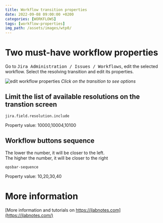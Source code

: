 ```yaml
---
title: Workflow transition properties
date: 2022-09-08 09:00:00 +0200
categories: [WORKFLOWS]
tags: [workflow-properties]
img_path: /assets/images/wtp0/
---
```


# Two must-have workflow properties
Go to <kbd>Jira Administration / Issues / Workflows</kbd>, edit the selected workflow. Select the resolving transition and edit its properties.

![edit workflow properties](wtp001.png)
_Click on the transition to see options_

## Limit the list of available resolutions on the transtion screen

```
jira.field.resolution.include
```
Property value: 10000,10004,10100

## Workflow buttons sequence
The lower the number, it will be closer to the left.  
The higher the number, it will be closer to the right

```
opsbar-sequence
```
Property value: 10,20,30,40




# More information

[More information and tutorials on https://jlabnotes.com](https://jlabnotes.com/)
